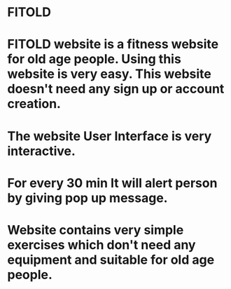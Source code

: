 # FITOLD 
# FITOLD website is a fitness website for old age people. Using this website is very easy. This website doesn't need any sign up or account creation.
# The website User Interface is very interactive.
# For every 30 min It will alert person by giving pop up message.
# Website contains very simple exercises which don't need any equipment and suitable for old age people.

